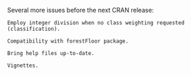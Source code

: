 Several more issues before the next CRAN release:

	Employ integer division when no class weighting requested (classification).
	
	Compatibility with forestFloor package.
	
	Bring help files up-to-date.
	
	Vignettes.
